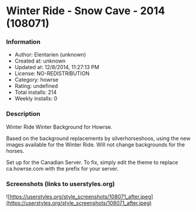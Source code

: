 # Winter Ride - Snow Cave - 2014 (108071)

### Information
- Author: Elentarien (unknown)
- Created at: unknown
- Updated at: 12/8/2014, 11:27:13 PM
- License: NO-REDISTRIBUTION
- Category: howrse
- Rating: undefined
- Total installs: 214
- Weekly installs: 0


### Description
Winter Ride Winter Background for Howrse.

Based on the background replacements by silverhorseshoos, using the new images available for the Winter Ride. Will not change backgrounds for the horses.

Set up for the Canadian Server. To fix, simply edit the theme to replace ca.howrse.com with the prefix for your server.


### Screenshots (links to userstyles.org)
![https://userstyles.org/style_screenshots/108071_after.jpeg](https://userstyles.org/style_screenshots/108071_after.jpeg)



